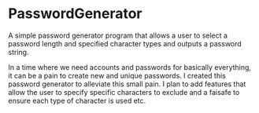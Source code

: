 # PasswordGenerator
A simple password generator program that allows a user to select a password length and specified character types and outputs a password string.

In a time where we need accounts and passwords for basically everything, it can be a pain to create new and unique passwords. I created this password generator to alleviate this small pain.
I plan to add features that allow the user to specify specific characters to exclude and a faisafe to ensure each type of character is used etc. 
